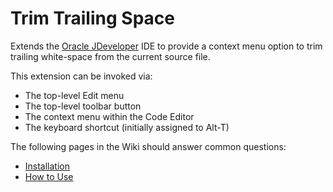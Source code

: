 # Trim Trailing Space #

Extends the [Oracle JDeveloper](http://www.oracle.com/technology/jdev) IDE to provide a context menu option to trim trailing white-space from the current source file.

This extension can be invoked via:

  * The top-level Edit menu
  * The top-level toolbar button
  * The context menu within the Code Editor
  * The keyboard shortcut (initially assigned to Alt-T)

The following pages in the Wiki should answer common questions:

  * [Installation](http://code.google.com/p/jdev-trimtrailingspaces/wiki/Installation)
  * [How to Use](http://code.google.com/p/jdev-trimtrailingspaces/wiki/Usage)